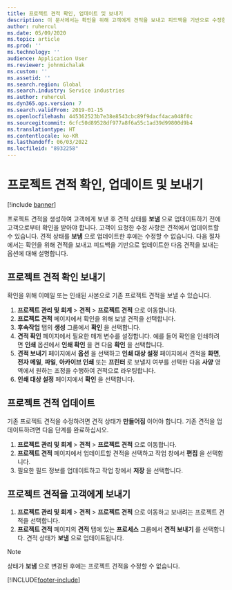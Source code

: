 ```yaml
---
title: 프로젝트 견적 확인, 업데이트 및 보내기
description: 이 문서에서는 확인을 위해 고객에게 견적을 보내고 피드백을 기반으로 수정한 다음 견적을 다시 보내는 방법에 대한 정보를 제공합니다.
author: ruhercul
ms.date: 05/09/2020
ms.topic: article
ms.prod: ''
ms.technology: ''
audience: Application User
ms.reviewer: johnmichalak
ms.custom: ''
ms.assetid: ''
ms.search.region: Global
ms.search.industry: Service industries
ms.author: ruhercul
ms.dyn365.ops.version: 7
ms.search.validFrom: 2019-01-15
ms.openlocfilehash: 445362523b7e38e8543cbc89f9dacf4aca048f0c
ms.sourcegitcommit: 6cfc50d89528df977a8f6a55c1ad39d99800d9b4
ms.translationtype: HT
ms.contentlocale: ko-KR
ms.lasthandoff: 06/03/2022
ms.locfileid: "8932258"
---
```

# <a name="confirm-update-and-send-a-project-quotation"></a>프로젝트 견적 확인, 업데이트 및 보내기

[!include [banner](../includes/banner.md)]

프로젝트 견적을 생성하여 고객에게 보낸 후 견적 상태를 **보냄** 으로 업데이트하기 전에 고객으로부터 확인을 받아야 합니다. 고객이 요청한 수정 사항은 견적에서 업데이트할 수 있습니다. 견적 상태를 **보냄** 으로 업데이트한 후에는 수정할 수 없습니다. 다음 절차에서는 확인을 위해 견적을 보내고 피드백을 기반으로 업데이트한 다음 견적을 보내는 옵션에 대해 설명합니다.

## <a name="send-a-project-quotation-confirmation"></a>프로젝트 견적 확인 보내기  

확인을 위해 이메일 또는 인쇄된 사본으로 기존 프로젝트 견적을 보낼 수 있습니다. 

1. **프로젝트 관리 및 회계** > **견적** > **프로젝트 견적** 으로 이동합니다. 
2. **프로젝트 견적** 페이지에서 확인을 위해 보낼 견적을 선택합니다. 
3. **후속작업** 탭의 **생성** 그룹에서 **확인** 을 선택합니다. 
4. **견적 확인** 페이지에서 필요한 매개 변수를 설정합니다. 예를 들어 확인을 인쇄하려면 **인쇄** 옵션에서 **인쇄 확인** 을 켠 다음 **확인** 을 선택합니다.
5. **견적 보내기** 페이지에서 **옵션** 을 선택하고 **인쇄 대상 설정** 페이지에서 견적을 **화면**, **전자 메일**, **파일**, **아카이브 인쇄** 또는 **프린터** 로 보낼지 여부를 선택한 다음 **사양** 영역에서 원하는 조정을 수행하여 견적으로 라우팅합니다.
6. **인쇄 대상 설정** 페이지에서 **확인** 을 선택합니다.  

## <a name="update-a-project-quotation"></a>프로젝트 견적 업데이트

기존 프로젝트 견적을 수정하려면 견적 상태가 **만들어짐** 이어야 합니다. 기존 견적을 업데이트하려면 다음 단계를 완료하십시오. 

1. **프로젝트 관리 및 회계** > **견적** > **프로젝트 견적** 으로 이동합니다.
2. **프로젝트 견적** 페이지에서 업데이트할 견적을 선택하고 작업 창에서 **편집** 을 선택합니다.
3. 필요한 필드 정보를 업데이트하고 작업 창에서 **저장** 을 선택합니다.  

## <a name="send-a-project-quotation-to-a-customer"></a>프로젝트 견적을 고객에게 보내기 

1. **프로젝트 관리 및 회계** > **견적** > **프로젝트 견적** 으로 이동하고 보내려는 프로젝트 견적을 선택합니다.
2. **프로젝트 견적** 페이지의 **견적** 탭에 있는 **프로세스** 그룹에서 **견적 보내기** 를 선택합니다. 견적 상태가 **보냄** 으로 업데이트됩니다.

> [!NOTE]
> 상태가 **보냄** 으로 변경된 후에는 프로젝트 견적을 수정할 수 없습니다.


[!INCLUDE[footer-include](../includes/footer-banner.md)]